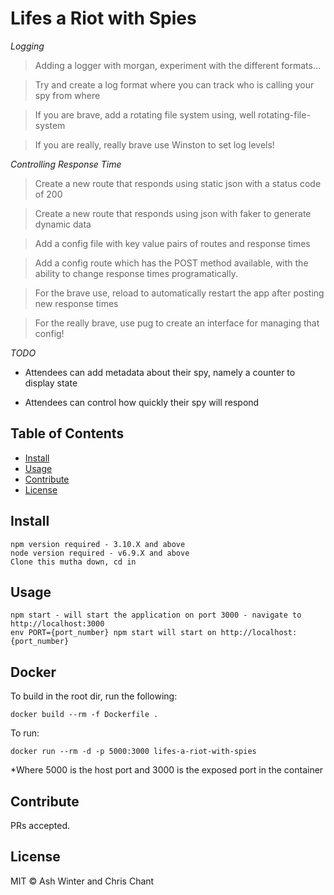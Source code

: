 # Lifes a Riot with Spies

_Logging_

> Adding a logger with morgan, experiment with the different formats...

> Try and create a log format where you can track who is calling your spy from where

> If you are brave, add a rotating file system using, well rotating-file-system

> If you are really, really brave use Winston to set log levels!

_Controlling Response Time_

> Create a new route that responds using static json with a status code of 200

> Create a new route that responds using json with faker to generate dynamic data

> Add a config file with key value pairs of routes and response times

> Add a config route which has the POST method available, with the ability to change response times programatically.

> For the brave use, reload to automatically restart the app after posting new response times

> For the really brave, use pug to create an interface for managing that config!

_TODO_

* Attendees can add metadata about their spy, namely a counter to display state

* Attendees can control how quickly their spy will respond


## Table of Contents

- [Install](#install)
- [Usage](#usage)
- [Contribute](#contribute)
- [License](#license)

## Install

```
npm version required - 3.10.X and above
node version required - v6.9.X and above
Clone this mutha down, cd in

```

## Usage

```
npm start - will start the application on port 3000 - navigate to http://localhost:3000
env PORT={port_number} npm start will start on http://localhost:{port_number}

```

## Docker

To build in the root dir, run the following:

```
docker build --rm -f Dockerfile .
```

To run:

```
docker run --rm -d -p 5000:3000 lifes-a-riot-with-spies
```
*Where 5000 is the host port and 3000 is the exposed port in the container


## Contribute

PRs accepted.

## License

MIT © Ash Winter and Chris Chant